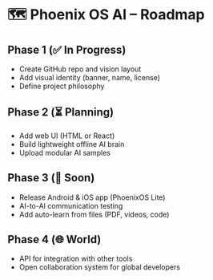 # 🗺️ Phoenix OS AI – Roadmap

## Phase 1 (✅ In Progress)
- Create GitHub repo and vision layout
- Add visual identity (banner, name, license)
- Define project philosophy

## Phase 2 (⏳ Planning)
- Add web UI (HTML or React)
- Build lightweight offline AI brain
- Upload modular AI samples

## Phase 3 (🚀 Soon)
- Release Android & iOS app (PhoenixOS Lite)
- AI-to-AI communication testing
- Add auto-learn from files (PDF, videos, code)

## Phase 4 (🌐 World)
- API for integration with other tools
- Open collaboration system for global developers
